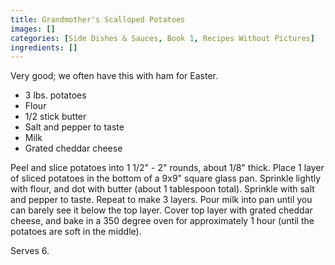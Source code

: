 ```yaml
---
title: Grandmother's Scalloped Potatoes
images: []
categories: [Side Dishes & Sauces, Book 1, Recipes Without Pictures]
ingredients: []
---
```


Very good; we often have this with ham for Easter.

-   3 lbs. potatoes
-   Flour
-   1/2 stick butter
-   Salt and pepper to taste
-   Milk
-   Grated cheddar cheese

Peel and slice potatoes into 1 1/2" - 2" rounds, about 1/8" thick. Place
1 layer of sliced potatoes in the bottom of a 9x9" square glass pan.
Sprinkle lightly with flour, and dot with butter (about 1 tablespoon
total). Sprinkle with salt and pepper to taste. Repeat to make 3 layers.
Pour milk into pan until you can barely see it below the top layer.
Cover top layer with grated cheddar cheese, and bake in a 350 degree
oven for approximately 1 hour (until the potatoes are soft in the
middle).

Serves 6.

  